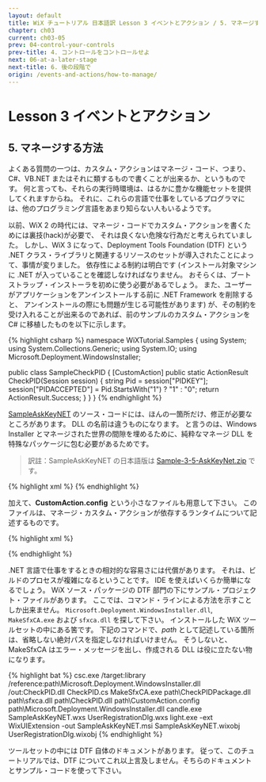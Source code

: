 ```yaml
---
layout: default
title: WiX チュートリアル 日本語訳 Lesson 3 イベントとアクション / 5. マネージする方法
chapter: ch03
current: ch03-05
prev: 04-control-your-controls
prev-title: 4. コントロールをコントロールせよ
next: 06-at-a-later-stage
next-title: 6. 後の段階で
origin: /events-and-actions/how-to-manage/
---
```

# Lesson 3 イベントとアクション

## 5. マネージする方法

よくある質問の一つは、カスタム・アクションはマネージ・コード、つまり、C#、VB.NET またはそれに類するもので書くことが出来るか、というものです。
何と言っても、それらの実行時環境は、はるかに豊かな機能セットを提供してくれますからね。
それに、これらの言語で仕事をしているプログラマには、他のプログラミング言語をあまり知らない人もいるようです。

以前、WiX 2 の時代には、マネージ・コードでカスタム・アクションを書くためには裏技(hack)が必要で、
それは良くない危険な行為だと考えられていました。
しかし、WiX 3 になって、Deployment Tools Foundation (DTF) という
.NET クラス・ライブラリと関連するリソースのセットが導入されたことによって、事情が変りました。
依存性による制約は明白です
(インストール対象マシンに .NET が入っていることを確認しなければなりません。
おそらくは、ブートストラップ・インストーラを初めに使う必要があるでしょう。
また、ユーザーがアプリケーションをアンインストールする前に .NET Framework を削除すると、
アンインストールの際にも問題が生じる可能性があります)
が、その制約を受け入れることが出来るのであれば、前のサンプルのカスタム・アクションを C# に移植したものを以下に示します。

{% highlight csharp %}
namespace WiXTutorial.Samples
{
  using System;
  using System.Collections.Generic;
  using System.IO;
  using Microsoft.Deployment.WindowsInstaller;

  public class SampleCheckPID
  {
    [CustomAction]
    public static ActionResult CheckPID(Session session)
    {
      string Pid = session["PIDKEY"];
      session["PIDACCEPTED"] = Pid.StartsWith("1") ? "1" : "0";
      return ActionResult.Success;
    }
  }
}
{% endhighlight %}

[SampleAskKeyNET](https://www.firegiant.com/system/files/samples/SampleAskKeyNET.zip) のソース・コードには、ほんの一箇所だけ、修正が必要なところがあります。
DLL の名前は違うものになります。
と言うのは、Windows Installer とマネージされた世界の間隙を埋めるために、純粋なマネージ DLL を特殊なパッケージに包む必要があるためです。

> 訳註：SampleAskKeyNET の日本語版は [Sample-3-5-AskKeyNet.zip](/samples/Sample-3-5-AskKeyNet.zip) です。

{% highlight xml %}
  <Binary Id="CheckPID" SourceFile="CheckPIDPackage.dll" />
{% endhighlight %}

加えて、**CustomAction.config** という小さなファイルも用意して下さい。
このファイルは、マネージ・カスタム・アクションが依存するランタイムについて記述するものです。

{% highlight xml %}
<?xml version="1.0" encoding="utf-8" ?>
<configuration>
  <startup>
    <supportedRuntime version="v2.0.50727"/>
  </startup>
</configuration>
{% endhighlight %}

.NET 言語で仕事をするときの相対的な容易さには代償があります。
それは、ビルドのプロセスが複雑になるということです。
IDE を使えばいくらか簡単になるでしょう。
WiX ソース・パッケージの DTF 部門の下にサンプル・プロジェクト・ファイルがあります。
ここでは、コマンド・ラインによる方法を示すことしか出来ません。
`Microsoft.Deployment.WindowsInstaller.dll`, `MakeSfxCA.exe` および `sfxca.dll` を探して下さい。
インストールした WiX ツールセットの中にある筈です。
下記のコマンドで、*path* として記述している箇所は、省略しない絶対パスを指定しなければいけません。
そうしないと、MakeSfxCA はエラー・メッセージを出し、作成される DLL は役に立たない物になります。

{% highlight bat %}
csc.exe /target:library
        /reference:path\Microsoft.Deployment.WindowsInstaller.dll
        /out:CheckPID.dll CheckPID.cs
MakeSfxCA.exe path\CheckPIDPackage.dll
              path\sfxca.dll path\CheckPID.dll
              path\CustomAction.config
              path\Microsoft.Deployment.WindowsInstaller.dll
candle.exe SampleAskKeyNET.wxs UserRegistrationDlg.wxs
light.exe -ext WixUIExtension -out SampleAskKeyNET.msi
          SampleAskKeyNET.wixobj UserRegistrationDlg.wixobj
{% endhighlight %}

ツールセットの中には DTF 自体のドキュメントがあります。
従って、このチュートリアルでは、DTF についてこれ以上言及しません。そちらのドキュメントとサンプル・コードを使って下さい。